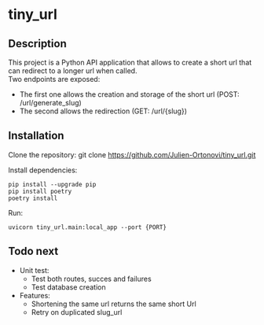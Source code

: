 # tiny_url

## Description
This project is a Python API application that allows to create a short url that can redirect to a longer url when called.  
Two endpoints are exposed:  
- The first one allows the creation and storage of the short url (POST: /url/generate_slug)
- The second allows the redirection  (GET: /url/{slug})


## Installation
Clone the repository: 
git clone https://github.com/Julien-Ortonovi/tiny_url.git

Install dependencies:  
```
pip install --upgrade pip
pip install poetry
poetry install
```

Run:
```
uvicorn tiny_url.main:local_app --port {PORT}
```

## Todo next
- Unit test:
  - Test both routes, succes and failures
  - Test database creation
- Features:
  - Shortening the same url returns the same short Url
  - Retry on duplicated slug_url
